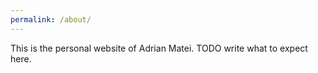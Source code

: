 ```yaml
---
permalink: /about/
---
```

This is the personal website of Adrian Matei. TODO write what to expect here. 